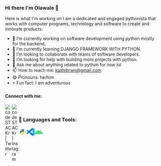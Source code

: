 ### Hi there I'm Olawale 👋


<!--
**Kashibrown/Kashibrown** is a ✨ _special_ ✨ repository because its `README.md` (this file) appears on your GitHub profile.

Here are some ideas to get you started:

-->
Here is what I'm working on
I am a dedicated and engaged pythonista that works with computer programs, technology and software to create and innovate products.

- 🔭 I’m currently working on software development using python mostly for the backend.
- 🌱 I’m currently learning DJANGO FRAMEWORK WITH PYTHON.
- 👯 I’m looking to collaborate with teams of software developers.
- 🤔 I’m looking for help with building more projects with python.
- 💬 Ask me about anything related to python for now lol
- 📫 How to reach me: kashibrwn@gmail.com
- 😄 Pronouns: he/him
- ⚡ Fun fact: I am adventurous



#### Connect with me:

[<img align="left" alt="codeSTACKr | Twitter" width="22px" src="https://cdn.jsdelivr.net/npm/simple-icons@v3/icons/twitter.svg" />][twitter]
[<img align="left" alt="codeSTACKr | Instagram" width="22px" src="https://cdn.jsdelivr.net/npm/simple-icons@v3/icons/instagram.svg" />][instagram]


<br />

### 🧰 Languages and Tools:
<img align="left" alt="Python" width="26px" src="https://raw.githubusercontent.com/github/explore/e94815998e4e0713912fed477a1f346ec04c3da2/topics/python/python.png" />
<img align="left" alt="Visual Studio Code" width="26px" src="https://raw.githubusercontent.com/github/explore/80688e429a7d4ef2fca1e82350fe8e3517d3494d/topics/visual-studio-code/visual-studio-code.png" />
<img align="left" alt="Android" width="26px" src="https://raw.githubusercontent.com/github/explore/80688e429a7d4ef2fca1e82350fe8e3517d3494d/topics/android/android.png" />



[twitter]: https://twitter.com/kashibrwn/
[instagram]: http://Instagram.com/kashibrwn_
